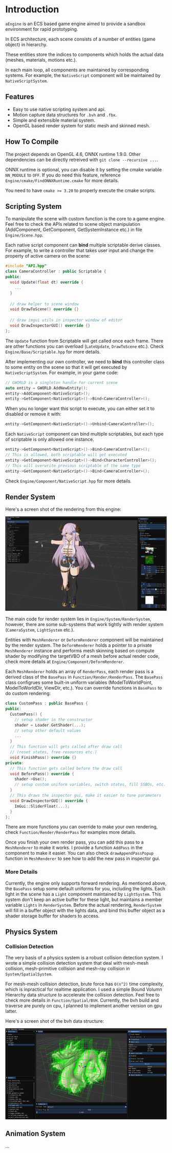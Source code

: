# Introduction

`aEngine` is an ECS based game engine aimed to provide a sandbox environment for rapid prototyping.

In ECS architecture, each scene consists of a number of entities (game object) in hierarchy.

These entities store the indices to components which holds the actual data (meshes, materials, motions etc.).

In each main loop, all components are maintained by corresponding systems. For example, the `NativeScript` component will be maintained by `NativeScriptSystem`.

## Features

- Easy to use native scripting system and api.
- Motion capture data structures for `.bvh` and `.fbx`.
- Simple and extensible material system.
- OpenGL based render system for static mesh and skinned mesh.

## How To Compile

The project depends on OpenGL 4.6, ONNX runtime 1.9.0. Other dependencies can be directly retreived with `git clone --recursive ...`.

ONNX runtime is optional, you can disable it by setting the cmake variable `NN_MODULE` to `OFF`. If you do need this feature, reference `Engine/cmake/FindONNXRuntime.cmake` for more details.

You need to have `cmake >= 3.20` to properly execute the cmake scripts.

## Scripting System

To manipulate the scene with custom function is the core to a game engine. Feel free to check the APIs related to scene object manipulation (AddComponent, GetComponent, GetSystemInstance etc.) in file `Engine/Scene.hpp`.

Each native script component can **bind** multiple scriptable derive classes. For example, to write a controller that takes user input and change the property of active camera on the scene:

```cpp
#include "API.hpp"
class CameraController : public Scriptable {
public:
  void Update(float dt) override {
    ...
  }

  // draw helper to scene window
  void DrawToScene() override {}

  // draw imgui utils in inspector window of editor
  void DrawInspectorGUI() override {}
};
```

The `Update` function from Scriptable will get called once each frame. There are other functions you can overload (`LateUpdate`, `DrawToScene` etc.). Check `Engine/Base/Scriptable.hpp` for more details.

After implementing our own controller, we need to **bind** this controller class to some entity on the scene so that it will get executed by `NativeScriptSystem`. For example, in your game code:

```cpp
// GWORLD is a singleton handle for current scene
auto entity = GWORLD.AddNewEntity();
entity->AddComponent<NativeScript>();
entity->GetComponent<NativeScript>()->Bind<CameraController>();
```

When you no longer want this script to execute, you can either set it to disabled or remove it with:
```cpp
entity->GetComponent<NativeScript>()->Unbind<CameraController>();
```

Each `NativeScript` component can bind multiple scriptables, but each type of scriptable is only allowed one instance.

```cpp
entity->GetComponent<NativeScript>()->Bind<CameraController>();
// This is allowed, both scriptable will get executed
entity->GetComponent<NativeScript>()->Bind<CharacterController>();
// This will overwrite previous scriptable of the same type
entity->GetComponent<NativeScript>()->Bind<CameraController>();
```

Check `Engine/Component/NativeScript.hpp` for more details.

## Render System

Here's a screen shot of the rendering from this engine:

![toon_shading](Doc/render_toon_20240917.png)

The main code for render system lies in `Engine/System/RenderSystem`, however, there are some sub-systems that work tightly with render system (`CameraSystem`, `LightSystem` etc.).

Entities with `MeshRenderer` or `DeformRenderer` component will be maintained by the render system. The `DeformRenderer` holds a pointer to a private `MeshRenderer` instance and performs mesh skinning based on compute shader by modifying the targetVBO of a mesh before actual render code, check more details at `Engine/Component/DeformRenderer`.

Each `MeshRenderer` holds an array of `RenderPass`, each render pass is a derived class of the `BasePass` in `Function/Render/RenderPass`. The `BasePass` class configrues some built-in uniform variables (ModelToWorldPoint, ModelToWorldDir, ViewDir, etc.). You can override functions in `BasePass` to do custom rendering:

```cpp
class CustomPass : public BasePass {
public:
  CustomPass() {
    // setup shader in the constructor
    shader = Loader.GetShader(...);
    // setup other default values
    ...
  }
  // This function will gets called after draw call
  // (reset states, free resources etc.)
  void FinishPass() override {}
private:
  // This function gets called before the draw call
  void BeforePass() override {
    shader->Use();
    // setup custom uniform variables, switch states, fill SSBOs, etc.
  }
  // This draws the inspector gui, make it easier to tune parameters
  void DrawInspectorGUI() override {
    ImGui::SliderFloat(...);
  }
};
```

There are more functions you can override to make your own rendering, check `Function/Render/RenderPass` for examples more details.

Once you finish your own render pass, you can add this pass to a `MeshRenderer` to make it works. I provide a function `AddPass` in the component to make it easier. You can also check `drawAppendPassPopup` function in `MeshRenderer` to see how to add the new pass in inspector gui.

### More Details

Currently, the engine only supports forward rendering. As mentioned above, the `BasePass` setup some default uniforms for you, including the lights. Each light in the scene has a `Light` component maintained by `LightSystem`. This system don't keep an active buffer for these light, but maintains a member variable `Lights` in `RenderSystem`. Before the actual rendering, `RenderSystem` will fill in a buffer object with the lights data, and bind this buffer object as a shader storage buffer for shaders to access.

## Physics System

### Collision Detection

The very basis of a physics system is a robust collision detection system. I wrote a simple collision detection system that deal with mesh-mesh collision, mesh-primitive collision and mesh-ray collision in `System/SpatialSystem`.

For mesh-mesh collision detection, brute force has `O(n^2)` time complexity, which is inpractical for realtime application. I used a simple Bound Volumn Hierarchy data structure to accelerate the collision detection. Feel free to check more details in `Function/Spatial/BVH`. Currently, the bvh build and traverse are purely on cpu, I planned to implement another version on gpu latter.

Here's a screen shot of the bvh data structure:

![bvh_ds](Doc/bvh_ds_20240913.png)

## Animation System

...

